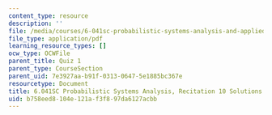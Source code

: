 ```yaml
---
content_type: resource
description: ''
file: /media/courses/6-041sc-probabilistic-systems-analysis-and-applied-probability-fall-2013/b758eed8104e121af3f897da6127acbb_MIT6_041SCF13_rec10_sol.pdf
file_type: application/pdf
learning_resource_types: []
ocw_type: OCWFile
parent_title: Quiz 1
parent_type: CourseSection
parent_uid: 7e3927aa-b91f-0313-0647-5e1885bc367e
resourcetype: Document
title: 6.041SC Probabilistic Systems Analysis, Recitation 10 Solutions
uid: b758eed8-104e-121a-f3f8-97da6127acbb
---
```

